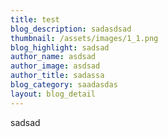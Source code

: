 ```yaml
---
title: test
blog_description: sadasdsad
thumbnail: /assets/images/1_1.png
blog_highlight: sadsad
author_name: asdsad
author_image: asdsad
author_title: sadassa
blog_category: saadasdas
layout: blog_detail
---
```

sadsad
